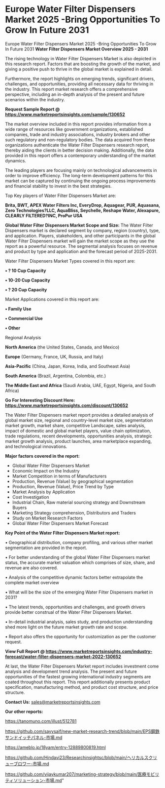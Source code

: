 # Europe Water Filter Dispensers Market 2025 -Bring Opportunities To Grow In Future 2031
Europe Water Filter Dispensers Market 2025 -Bring Opportunities To Grow In Future 2031
<Strong> Water Filter Dispensers Market Overview 2025 - 2031</strong>

The rising technology in Water Filter Dispensers Market is also depicted in this research report. Factors that are boosting the growth of the market, and giving a positive push to thrive in the global market is explained in detail.

Furthermore, the report highlights on emerging trends, significant drivers, challenges, and opportunities, providing all necessary data for thriving in the industry. This report market research offers a comprehensive perspective, including an in-depth analysis of the present and future scenarios within the industry.

<strong>Request Sample Report @ <a href=https://www.marketreportsinsights.com/sample/130652>https://www.marketreportsinsights.com/sample/130652</a></strong>

The market overview included in this report provides information from a wide range of resources like government organizations, established companies, trade and industry associations, industry brokers and other such regulatory and non-regulatory bodies. The data acquired from these organizations authenticate the Water Filter Dispensers research report, thereby aiding the clients in better decision making. Additionally, the data provided in this report offers a contemporary understanding of the market dynamics.

The leading players are focusing mainly on technological advancements in order to improve efficiency. The long-term development patterns for this market can be captured by continuing the ongoing process improvements and financial stability to invest in the best strategies.

Top Key players of Water Filter Dispensers Market are:

<strong>Brita, BWT, APEX Water Filters Inc, EveryDrop, Aquagear, PUR, Aquasana, Zero Technologies?LLC, AquaBliss, Seychelle, Reshape Water, Alexapure, CLEARLY FILTERED?INC, ProPur USA</strong>

<strong><b>Global Water Filter Dispensers Market Scope and Size:</b></strong>
The Water Filter Dispensers market is declared segment by company, region (country), type, and application. Players, stakeholders, and other participants in the global Water Filter Dispensers market will gain the market scope as they use the report as a powerful resource. The segmental analysis focuses on revenue and product by type and application and the forecast period of 2025-2031.

Water Filter Dispensers Market Types covered in this report are:

<strong>• ? 10 Cup Capacity

• 10-20 Cup Capacity

• ? 20 Cup Capacity</strong>

Market Applications covered in this report are:

<strong>• Family Use

• Commercial Use

• Other</strong> 

Regional Analysis

<strong>North America</strong> (the United States, Canada, and Mexico)

<strong>Europe</strong> (Germany, France, UK, Russia, and Italy)

<strong>Asia-Pacific</strong> (China, Japan, Korea, India, and Southeast Asia)

<strong>South America</strong> (Brazil, Argentina, Colombia, etc.)

<strong>The Middle East and Africa</strong> (Saudi Arabia, UAE, Egypt, Nigeria, and South Africa)

<strong>Go For Interesting Discount Here: <a href=https://www.marketreportsinsights.com/discount/130652>https://www.marketreportsinsights.com/discount/130652</a></strong>

The Water Filter Dispensers market report provides a detailed analysis of global market size, regional and country-level market size, segmentation market growth, market share, competitive Landscape, sales analysis, impact of domestic and global market players, value chain optimization, trade regulations, recent developments, opportunities analysis, strategic market growth analysis, product launches, area marketplace expanding, and technological innovations.

<strong><b>Major factors covered in the report:</b></strong>
<ul>
  <li>Global Water Filter Dispensers Market </li>
  <li>Economic Impact on the Industry</li>
  <li>Market Competition in terms of Manufacturers</li>
  <li>Production, Revenue (Value) by geographical segmentation</li>
  <li>Production, Revenue (Value), Price Trend by Type</li>
  <li>Market Analysis by Application</li>
  <li>Cost Investigation</li>
  <li>Industrial Chain, Raw material sourcing strategy and Downstream Buyers</li>
  <li>Marketing Strategy comprehension, Distributors and Traders</li>
  <li>Study on Market Research Factors</li>
  <li>Global Water Filter Dispensers Market Forecast</li>
</ul>

<strong><b>Key Point of the Water Filter Dispensers Market report:</b></strong>

• Geographical distribution, company profiling, and various other market segmentation are provided in the report.

• For better understanding of the global Water Filter Dispensers market status, the accurate market valuation which comprises of size, share, and revenue are also covered.

• Analysis of the competitive dynamic factors better extrapolate the complete market overview

• What will be the size of the emerging Water Filter Dispensers market in 2031?

• The latest trends, opportunities and challenges, and growth drivers provide better construal of the Water Filter Dispensers Market.

• In-detail industrial analysis, sales study, and production understanding shed more light on the future market growth rate and scope.

• Report also offers the opportunity for customization as per the customer request.

<strong><b>View Full Report @ <a href=https://www.marketreportsinsights.com/industry-forecast/water-filter-dispensers-market-2022-130652>https://www.marketreportsinsights.com/industry-forecast/water-filter-dispensers-market-2022-130652</a></b></strong>


At last, the Water Filter Dispensers Market report includes investment come analysis and development trend analysis. The present and future opportunities of the fastest growing international industry segments are coated throughout this report. This report additionally presents product specification, manufacturing method, and product cost structure, and price structure.

<strong>Contact Us:</strong>
sales@marketreportsinsights.com

<strong>Our other reports:</strong>

<a href=https://tanomuno.com/illust/512781>https://tanomuno.com/illust/512781</a>

<a href=https://github.com/sayysaif/new-market-research-trend/blob/main/EPS鋼鉄サンドイッチパネル-市場.md>https://github.com/sayysaif/new-market-research-trend/blob/main/EPS鋼鉄サンドイッチパネル-市場.md</a>

<a href=https://ameblo.jp/18yam/entry-12889800819.html>https://ameblo.jp/18yam/entry-12889800819.html</a>

<a href=https://github.com/Hindavi23/Researchinsightsc/blob/main/ヘリカルスクリューブロワー-市場.md>https://github.com/Hindavi23/Researchinsightsc/blob/main/ヘリカルスクリューブロワー-市場.md</a>

<a href=https://github.com/vijaykumar207/marketing-strategy/blob/main/医療モビリティソリューション-市場.md>https://github.com/vijaykumar207/marketing-strategy/blob/main/医療モビリティソリューション-市場.md</a>"
